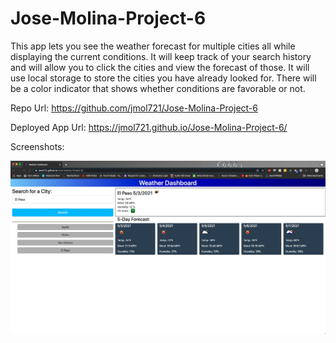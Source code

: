 # Jose-Molina-Project-6

This app lets you see the weather forecast for multiple cities all while displaying the current conditions. It will keep track of your search history and will allow you to click the cities and view the forecast of those. It will use local storage to store the cities you have already looked for. There will be a color indicator that shows whether conditions are favorable or not.

Repo Url:
https://github.com/jmol721/Jose-Molina-Project-6

Deployed App Url:
https://jmol721.github.io/Jose-Molina-Project-6/

Screenshots:

![](./images/Weather-dashboard.jpg)